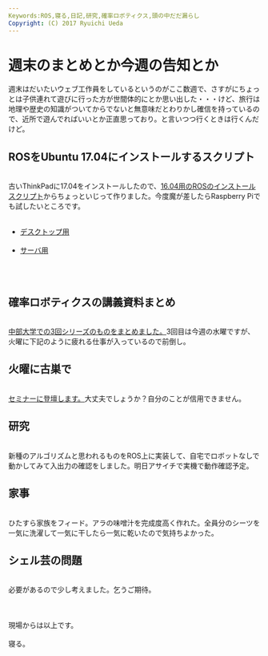 ```yaml
---
Keywords:ROS,寝る,日記,研究,確率ロボティクス,頭の中だだ漏らし
Copyright: (C) 2017 Ryuichi Ueda
---
```

# 週末のまとめとか今週の告知とか
週末はだいたいウェブ工作員をしているというのがここ数週で、さすがにちょっとは子供連れて遊びに行った方が世間体的にとか思い出した・・・けど、旅行は地理や歴史の知識がついてからでないと無意味だとわりかし確信を持っているので、近所で遊んでればいいとか正直思っており。と言いつつ行くときは行くんだけど。<br />
<h2>ROSをUbuntu 17.04にインストールするスクリプト</h2><br />
古いThinkPadに17.04をインストールしたので、<a href="https://github.com/ryuichiueda/ros_setup_scripts_Ubuntu16.04_server">16.04用のROSのインストールスクリプト</a>からちょっといじって作りました。今度魔が差したらRaspberry Piでも試したいところです。<br />
<ul><br />
 	<li><a href="https://github.com/ryuichiueda/ros_setup_scripts_Ubuntu17.04_desktop">デスクトップ用</a></li><br />
 	<li><a href="https://github.com/ryuichiueda/ros_setup_scripts_Ubuntu17.04_server">サーバ用</a></li><br />
</ul><br />
<h2>確率ロボティクスの講義資料まとめ</h2><br />
<a href="https://lab.ueda.tech/?page_id=2985">中部大学での3回シリーズのものをまとめました。</a>3回目は今週の水曜ですが、火曜に下記のように疲れる仕事が入っているので前倒し。<br />
<h2>火曜に古巣で</h2><br />
<a href="http://www.rsj.or.jp/seminar/s105/">セミナーに登壇します。</a>大丈夫でしょうか？自分のことが信用できません。<br />
<h2>研究</h2><br />
新種のアルゴリズムと思われるものをROS上に実装して、自宅でロボットなしで動かしてみて入出力の確認をしました。明日アサイチで実機で動作確認予定。<br />
<h2>家事</h2><br />
ひたすら家族をフィード。アラの味噌汁を完成度高く作れた。全員分のシーツを一気に洗濯して一気に干したら一気に乾いたので気持ちよかった。<br />
<h2>シェル芸の問題</h2><br />
必要があるので少し考えました。乞うご期待。<br />
<br />
&nbsp;<br />
<br />
現場からは以上です。<br />
<br />
寝る。
